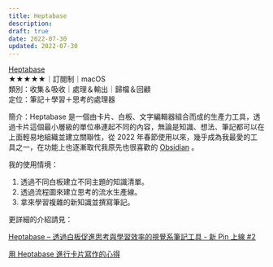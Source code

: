 ```yaml
---
title: Heptabase
description: 
draft: true
date: 2022-07-30
updated: 2022-07-30
---
```



[Heptabase](https://heptabase.com/)  
★★★★★｜訂閱制｜macOS  
類別：收集＆吸收｜處理＆輸出｜歸檔＆回顧  
定位：筆記＋學習＋思考的處理器

簡介：Heptabase 是一個由卡片、白板、文字編輯器組合而成的生產力工具，透過卡片這個最小層級的單位串連起不同的內容，無論是知識、想法、筆記都可以在上面輕易地組織並建立關聯性，從 2022 年春節使用以來，幾乎成為我最愛的工具之一，在功能上也逐漸取代我原先也很喜歡的 [Obsidian](https://obsidian.md/) 。

我的使用情境：

1. 透過不同白板建立不同主題的知識清單。
2. 透過流程圖來建立思考的流水生產線。
3. 拿來學習複雜的新知識並撰寫筆記。

更詳細的介紹請見：

[Heptabase – 透過白板促進思考與學習效率的視覺系筆記工具 - 新 Pin 上線 #2](@/blog/heptabase-introduction.md)

[用 Heptabase 進行卡片寫作的心得](@/blog/implementing-zettelkasten-in-heptabase.md)

  